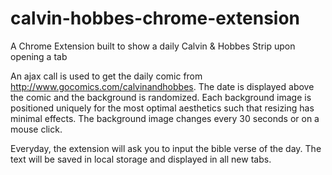 # calvin-hobbes-chrome-extension
A Chrome Extension built to show a daily Calvin &amp; Hobbes Strip upon opening a tab

An ajax call is used to get the daily comic from http://www.gocomics.com/calvinandhobbes. The date is displayed above the comic and the background is randomized. Each background image is positioned uniquely for the most optimal aesthetics such that resizing has minimal effects. The background image changes every 30 seconds or on a mouse click.

Everyday, the extension will ask you to input the bible verse of the day. The text will be saved in local storage and displayed in all new tabs.
